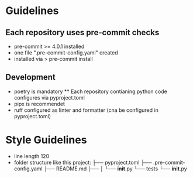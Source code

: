 # Guidelines

## Each repository uses pre-commit checks

* pre-commit >= 4.0.1 installed
* one file ".pre-commit-config.yaml" created
* installed via > pre-commit install


## Development

* poetry is mandatory
** Each repository contianing python code configures via pyproject.toml
* pipx is recommendet
* ruff configured as linter and formatter (cna be configured in pyproject.toml)

# Style Guidelines

* line length 120
* folder structure like this project:
├── pyproject.toml
├── .pre-commit-config.yaml
├── README.md
├── <project-name>
│   └── __init__.py
└── tests
    └── __init__.py
